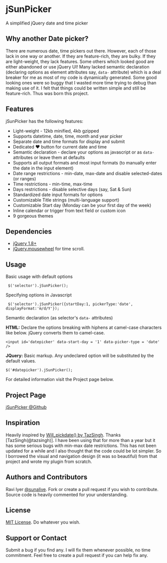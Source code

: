 # jSunPicker
A simplified jQuery date and time picker

## Why another Date picker?
There are numerous date, time pickers out there. However, each of those lack in one way or another. If they are feature-rich, they are bulky. If they are light-weight, they lack features. Some others which looked good are either abandoned or use jQuery UI!  Many lacked semantic declaration (declaring options as element attributes say, `data-` attribute) which is a deal breaker for me as most of my code is dynamically generated. Some good looking ones were so buggy that I wasted more time trying to debug than making use of it. I felt that things could be written simple and still be feature-rich. Thus was born this project.

## Features
jSunPicker has the following features:
* Light-weight - 12kb minified, 4kb gzipped
* Supports datetime, date, time, month and year picker
* Separate date and time formats for display and submit
* Dedicated &hearts; button for current date and time
* Semantic declaration - declare your options as javascript or as `data-` attributes or leave them at defaults
* Supports all output formats and most input formats (to manually enter the date in the input element)
* Date range restrictions - min-date, max-date and disable selected-dates (or ranges)
* Time restrictions - min-time, max-time
* Days restrictions - disable selective days (say, Sat & Sun)
* Standardized date input formats for options 
* Customizable Title strings (multi-language support)
* Customizable Start day (Monday can be your first day of the week)
* Inline calendar or trigger from text field or custom icon
* 9 gorgeous themes

## Dependencies
* [jQuery 1.8+](http://jquery.com/download/) 
* [jQuery.mousewheel](https://github.com/brandonaaron/jquery-mousewheel) for time scroll.

## Usage
Basic usage with default options

     $('selector').jSunPicker();

Specifying options in Javascript

     $('selector').jSunPicker({startDay:1, pickerType:'date', displayFormat:'m/d/Y'});

Semantic declaration (as selector's `data-` attributes)

**HTML:** Declare the options breaking with hiphens at camel-case characters like below. jQuery converts them to camel-case.

    <input id='datepicker' data-start-day = '1' data-picker-type = 'date' />

**JQuery:** Basic markup.  Any undeclared option will be substituted by the default values.

    $('#datepicker').jSunPicker();


For detailed information visit the Project page below. 

## Project Page
[jSunPicker @Github](http://sunalive.github.io/jSunPicker/)

## Inspiration
Heavily inspired by [Will_pickdate() by TazSingh](http://tazsingh.github.io/will_pickdate/). Thanks [TazSingh(@tazsingh)]. I have been using that for more than a year but it has some serious bugs with min-max date restrictions. This has not been updated for a while and I also thought that the code could be lot simpler. So I borrowed the visual and navigation design (it was so beautiful) from that project and wrote my plugin from scratch.

## Authors and Contributors
Ravi Iyer [@sunalive](https://www.github.com/sunalive/). Fork or create a pull request if you wish to contribute.  Source code is heavily commented for your understanding.  

## License
[MIT License](https://tldrlegal.com/license/mit-license). Do whatever you wish.

## Support or Contact
Submit a bug if you find any. I will fix them whenever possible, no time commitment. Feel free to create a pull request if you can help fix any. 

